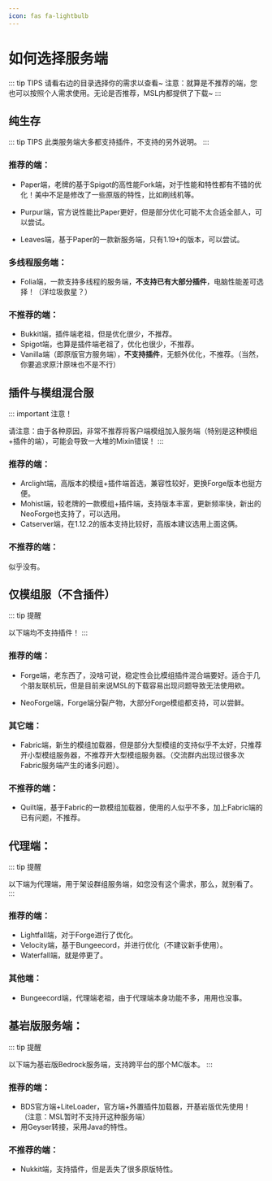 ```yaml
---
icon: fas fa-lightbulb
---
```

# 如何选择服务端

::: tip TIPS
请看右边的目录选择你的需求以查看~
注意：就算是不推荐的端，您也可以按照个人需求使用。无论是否推荐，MSL内都提供了下载~
:::

## 纯生存
::: tip TIPS
此类服务端大多都支持插件，不支持的另外说明。
:::


### 推荐的端：

- Paper端，老牌的基于Spigot的高性能Fork端，对于性能和特性都有不错的优化！美中不足是修改了一些原版的特性，比如刷线机等。

- Purpur端，官方说性能比Paper更好，但是部分优化可能不太合适全部人，可以尝试。

- Leaves端，基于Paper的一款新服务端，只有1.19+的版本，可以尝试。

### 多线程服务端：

- Folia端，一款支持多线程的服务端，**不支持已有大部分插件**，电脑性能差可选择！（洋垃圾救星？）

### 不推荐的端：

- Bukkit端，插件端老祖，但是优化很少，不推荐。
- Spigot端，也算是插件端老祖了，优化也很少，不推荐。
- Vanilla端（即原版官方服务端），**不支持插件**，无额外优化，不推荐。（当然，你要追求原汁原味也不是不行）



## 插件与模组混合服
::: important 注意！

请注意：由于各种原因，非常不推荐将客户端模组加入服务端（特别是这种模组+插件的端），可能会导致一大堆的Mixin错误！
:::


### 推荐的端：

- Arclight端，高版本的模组+插件端首选，兼容性较好，更换Forge版本也挺方便。
- Mohist端，较老牌的一款模组+插件端，支持版本丰富，更新频率快，新出的NeoForge也支持了，可以选用。
- Catserver端，在1.12.2的版本支持比较好，高版本建议选用上面这俩。

### 不推荐的端：

似乎没有。



## 仅模组服（不含插件）

::: tip 提醒

以下端均不支持插件！
:::

### 推荐的端：

- Forge端，老东西了，没啥可说，稳定性会比模组插件混合端要好。适合于几个朋友联机玩，但是目前来说MSL的下载容易出现问题导致无法使用欸。

- NeoForge端，Forge端分裂产物，大部分Forge模组都支持，可以尝鲜。

### 其它端：

- Fabric端，新生的模组加载器，但是部分大型模组的支持似乎不太好，只推荐开小型模组服务器，不推荐开大型模组服务器。（交流群内出现过很多次Fabric服务端产生的诸多问题）。

### 不推荐的端：

- Quilt端，基于Fabric的一款模组加载器，使用的人似乎不多，加上Fabric端的已有问题，不推荐。



## 代理端：

::: tip 提醒

以下端为代理端，用于架设群组服务端，如您没有这个需求，那么，就别看了。 
:::

### 推荐的端：

- Lightfall端，对于Forge进行了优化。
- Velocity端，基于Bungeecord，并进行优化（不建议新手使用）。
- Waterfall端，就是停更了。

### 其他端：

- Bungeecord端，代理端老祖，由于代理端本身功能不多，用用也没事。



## 基岩版服务端：

::: tip 提醒

以下端为基岩版Bedrock服务端，支持跨平台的那个MC版本。
:::

### 推荐的端：

- BDS官方端+LiteLoader，官方端+外置插件加载器，开基岩版优先使用！（注意：MSL暂时不支持开这种服务端）
- 用Geyser转接，采用Java的特性。

### 不推荐的端：

- Nukkit端，支持插件，但是丢失了很多原版特性。
